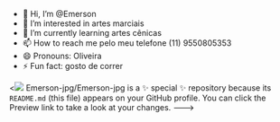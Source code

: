 - 👋 Hi, I’m @Emerson
- 👀 I’m interested in artes marciais
- 🌱 I’m currently learning artes cênicas
- 📫 How to reach me pelo meu telefone (11) 9550805353
- 😄 Pronouns: Oliveira
- ⚡ Fun fact: gosto de correr

<![](https://media1.tenor.com/m/CgGUXc-LDc4AAAAC/hacker-pc.gif)
Emerson-jpg/Emerson-jpg is a ✨ special ✨ repository because its `README.md` (this file) appears on your GitHub profile.
You can click the Preview link to take a look at your changes.
--->
